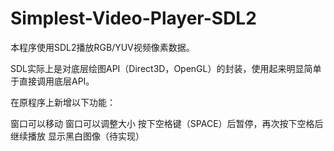 # Simplest-Video-Player-SDL2

本程序使用SDL2播放RGB/YUV视频像素数据。

SDL实际上是对底层绘图API（Direct3D，OpenGL）的封装，使用起来明显简单于直接调用底层API。

在原程序上新增以下功能：

窗口可以移动
窗口可以调整大小
按下空格键（SPACE）后暂停，再次按下空格后继续播放
显示黑白图像（待实现）
